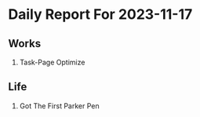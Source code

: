 # Daily Report For 2023-11-17

## Works

1. Task-Page Optimize

## Life

1. Got The First Parker Pen

